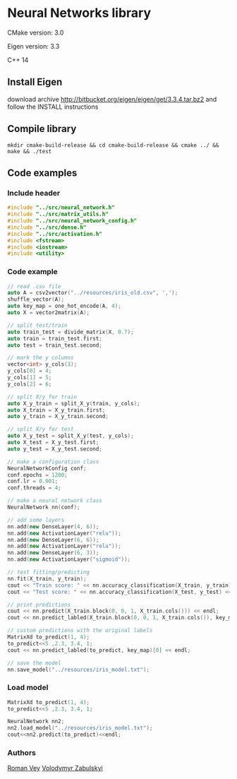 # Neural Networks library

CMake version: 3.0

Eigen version: 3.3

C++ 14

## Install Eigen
download archive http://bitbucket.org/eigen/eigen/get/3.3.4.tar.bz2 and follow the INSTALL instructions

## Compile library
```
mkdir cmake-build-release && cd cmake-build-release && cmake ../ && make && ./test
```

## Code examples
### Include header

```cpp
#include "../src/neural_network.h"
#include "../src/matrix_utils.h"
#include "../src/neural_network_config.h"
#include "../src/dense.h"
#include "../src/activation.h"
#include <fstream>
#include <iostream>
#include <utility>
```

### Code example
```cpp
// read .csv file
auto A = csv2vector("../resources/iris_old.csv", ',');
shuffle_vector(A);
auto key_map = one_hot_encode(A, 4);
auto X = vector2matrix(A);

// split test/train
auto train_test = divide_matrix(X, 0.7);
auto train = train_test.first;
auto test = train_test.second;

// mark the y columns
vector<int> y_cols(3);
y_cols[0] = 4;
y_cols[1] = 5;
y_cols[2] = 6;

// split X/y for train
auto X_y_train = split_X_y(train, y_cols);
auto X_train = X_y_train.first;
auto y_train = X_y_train.second;

// split X/y for test
auto X_y_test = split_X_y(test, y_cols);
auto X_test = X_y_test.first;
auto y_test = X_y_test.second;

// make a configuration class
NeuralNetworkConfig conf;
conf.epochs = 1200;
conf.lr = 0.001;
conf.threads = 4;

// make a neural network class
NeuralNetwork nn(conf);

// add some layers
nn.add(new DenseLayer(4, 6));
nn.add(new ActivationLayer("relu"));
nn.add(new DenseLayer(6, 6));
nn.add(new ActivationLayer("relu"));
nn.add(new DenseLayer(6, 3));
nn.add(new ActivationLayer("sigmoid"));

// test fitting/predicting
nn.fit(X_train, y_train);
cout << "Train score: " << nn.accuracy_classification(X_train, y_train) << endl;
cout << "Test score: " << nn.accuracy_classification(X_test, y_test) << endl;

// print predictions
cout << nn.predict(X_train.block(0, 0, 1, X_train.cols())) << endl;
cout << nn.predict_labled(X_train.block(0, 0, 1, X_train.cols()), key_map)[0] << endl;

// custom predictions with the original labels
MatrixXd to_predict(1, 4);
to_predict<<5 ,2.3, 3.4, 1;
cout << nn.predict_labled(to_predict, key_map)[0] << endl;

// save the model
nn.save_model("../resources/iris_model.txt");
```

### Load model 
```cpp
MatrixXd to_predict(1, 4);
to_predict<<5 ,2.3, 3.4, 1;

NeuralNetwork nn2;
nn2.load_model("../resources/iris_model.txt");
cout<<nn2.predict(to_predict)<<endl;
```

### Authors
[Roman Vey](https://www.facebook.com/roman.vey)
[Volodymyr Zabulskyi](https://www.facebook.com/zabulskyy)
